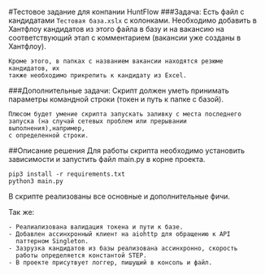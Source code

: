 #Тестовое задание для конпании HuntFlow
###Задача:
    Есть файл с кандидатами `Тестовая база.xslx` с колонками.
    Необходимо добавить в Хантфлоу кандидатов из этого файла в базу и на вакансию 
    на соответствующий этап с комментарием (вакансии уже созданы в Хантфлоу).

    Кроме этого, в папках с названием вакансии находятся резюме кандидатов, их
    также необходимо прикрепить к кандидату из Excel.
###Дополнительные задачи:
    Скрипт должен уметь принимать параметры командной строки (токен и 
    путь к папке с базой).

    Плюсом будет умение скрипта запускать заливку с места последнего 
    запуска (на случай сетевых проблем или прерывании выполнения),например,
    с определенной строки.

##Описание решения
Для работы скрипта необходимо установить зависимости и запустить файл main.py в корне проекта.
    
    pip3 install -r requirements.txt
    python3 main.py

В скрипте реализованы все основные и дополнительные фичи.

Так же:

    - Реалиализована валидация токена и пути к базе.
    - Добавлен ассинхронный клиент на aiohttp для обращению к API 
      паттерном Singleton.
    - Зазрузка кандидатов из базы реализована ассинхронно, скорость 
      работы определяется константой STEP.
    - В проекте присутвует логгер, пишущий в консоль и файл.